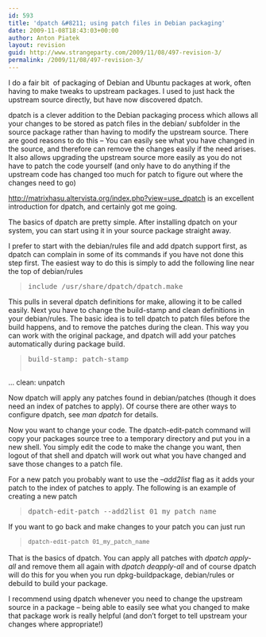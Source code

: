 ```yaml
---
id: 593
title: 'dpatch &#8211; using patch files in Debian packaging'
date: 2009-11-08T18:43:03+00:00
author: Anton Piatek
layout: revision
guid: http://www.strangeparty.com/2009/11/08/497-revision-3/
permalink: /2009/11/08/497-revision-3/
---
```

I do a fair bit  of packaging of Debian and Ubuntu packages at work, often having to make tweaks to upstream packages. I used to just hack the upstream source directly, but have now discovered dpatch.

dpatch is a clever addition to the Debian packaging process which allows all your changes to be stored as patch files in the debian/ subfolder in the source package rather than having to modify the upstream source. There are good reasons to do this &#8211; You can easily see what you have changed in the source, and therefore can remove the changes easily if the need arises. It also allows upgrading the upstream source more easily as you do not have to patch the code yourself (and only have to do anything if the upstream code has changed too much for patch to figure out where the changes need to go)

<http://matrixhasu.altervista.org/index.php?view=use_dpatch> is an excellent introduction for dpatch, and certainly got me going.

The basics of dpatch are pretty simple. After installing dpatch on your system, you can start using it in your source package straight away.

I prefer to start with the debian/rules file and add dpatch support first, as dpatch can complain in some of its commands if you have not done this step first. The easiest way to do this is simply to add the following line near the top of debian/rules

> <pre>include /usr/share/dpatch/dpatch.make</pre>

This pulls in several dpatch definitions for make, allowing it to be called easily. Next you have to change the build-stamp and clean definitions in your debian/rules. The basic idea is to tell dpatch to patch files before the build happens, and to remove the patches during the clean. This way you can work with the original package, and dpatch will add your patches automatically during package build.

> <pre>build-stamp: patch-stamp
...
clean: unpatch</pre>

Now dpatch will apply any patches found in debian/patches (though it does need an index of patches to apply). Of course there are other ways to configure dpatch, see _man dpatch_ for details.

Now you want to change your code. The dpatch-edit-patch command will copy your packages source tree to a temporary directory and put you in a new shell. You simply edit the code to make the change you want, then logout of that shell and dpatch will work out what you have changed and save those changes to a patch file.

For a new patch you probably want to use the _&#8211;add2list_ flag as it adds your patch to the index of patches to apply. The following is an example of creating a new patch

> <pre>dpatch-edit-patch --add2list 01_my_patch_name</pre>

If you want to go back and make changes to your patch you can just run

> <pre style="font: normal normal normal 12px/18px Consolas, Monaco, 'Courier New', Courier, monospace;">dpatch-edit-patch 01_my_patch_name</pre>

That is the basics of dpatch. You can apply all patches with _dpatch apply-all <span style="font-style: normal;">and remove them all again with </span>dpatch deapply-all_ and of course dpatch will do this for you when you run dpkg-buildpackage, debian/rules or debuild to build your package.

I recommend using dpatch whenever you need to change the upstream source in a package &#8211; being able to easily see what you changed to make that package work is really helpful (and don&#8217;t forget to tell upstream your changes where appropriate!)
